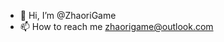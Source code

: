 - 👋 Hi, I’m @ZhaoriGame
- 📫 How to reach me zhaorigame@outlook.com


<!---
ZhaoriGame/ZhaoriGame is a ✨ special ✨ repository because its `README.md` (this file) appears on your GitHub profile.
You can click the Preview link to take a look at your changes.
--->
